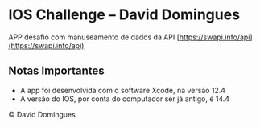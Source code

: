 # IOS Challenge – David Domingues

APP desafio com manuseamento de dados da API [https://swapi.info/api](https://swapi.info/api)

## Notas Importantes
- A app foi desenvolvida com o software Xcode, na versão 12.4
- A versão do IOS, por conta do computador ser já antigo, é 14.4

© David Domingues
